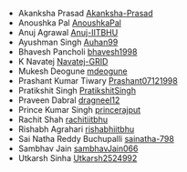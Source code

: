 * Akanksha Prasad [Akanksha-Prasad](https://github.com/Akanksha-Prasad)
* Anoushka Pal [AnoushkaPal](https://github.com/AnoushkaPal)
* Anuj Agrawal [Anuj-IITBHU](htps://github.com/Anuj-IITBHU)
* Ayushman Singh [Auhan99](https://github.com/Auhan99)
* Bhavesh Pancholi [bhavesh1998](https://github.com/bhavesh1998)
* K Navatej [Navatej-GRID](https://github.com/Navatej-GRID)
* Mukesh Deogune [mdeogune](https://github.com/mdeogune)
* Prashant Kumar Tiwary [Prashant07121998](https://github.com/Prashant07121998)
* Pratikshit Singh [PratikshitSingh](https://github.com/PratikshitSingh)
* Praveen Dabral  [dragneel12](https://github.com/dragneel12)
* Prince Kumar Singh [princerajput](https://github.com/princerajput) 
* Rachit Shah [rachitiitbhu](https://github.com/rachitiitbhu)
* Rishabh Agrahari [rishabhiitbhu](https://github.com/rishabhiitbhu) 
* Sai Natha Reddy Buchupalli [sainatha-798](https://github.com/sainatha-798)
* Sambhav Jain [sambhavJain066](http://github.com/sambhavJain066)
* Utkarsh Sinha [Utkarsh2524992](https://github.com/Utkarsh2524992)
